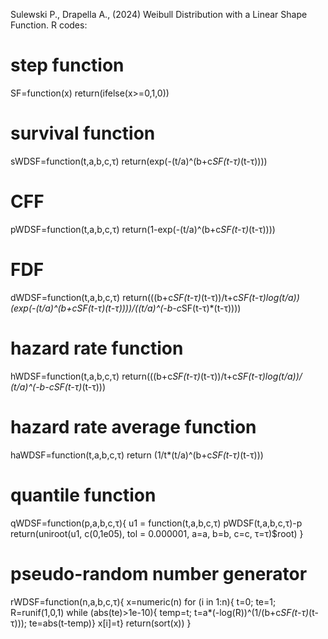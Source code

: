 Sulewski P., Drapella A., (2024) Weibull Distribution with a Linear Shape Function.
R codes:
# step function
SF=function(x) return(ifelse(x>=0,1,0))
# survival function
sWDSF=function(t,a,b,c,τ) return(exp(-(t/a)^(b+c*SF(t-τ)*(t-τ))))
# CFF
pWDSF=function(t,a,b,c,τ) return(1-exp(-(t/a)^(b+c*SF(t-τ)*(t-τ))))
# FDF
dWDSF=function(t,a,b,c,τ) return(((b+c*SF(t-τ)*(t-τ))/t+c*SF(t-τ)*log(t/a))
      *(exp(-(t/a)^(b+c*SF(t-τ)*(t-τ))))/((t/a)^(-b-c*SF(t-τ)*(t-τ))))
# hazard rate function
hWDSF=function(t,a,b,c,τ) return(((b+c*SF(t-τ)*(t-τ))/t+c*SF(t-τ)*log(t/a))/
      (t/a)^(-b-c*SF(t-τ)*(t-τ)))
# hazard rate average function
haWDSF=function(t,a,b,c,τ) return (1/t*(t/a)^(b+c*SF(t-τ)*(t-τ)))
# quantile function
qWDSF=function(p,a,b,c,τ){
  u1 = function(t,a,b,c,τ) pWDSF(t,a,b,c,τ)-p
  return(uniroot(u1, c(0,1e05), tol = 0.000001, a=a, b=b, c=c, τ=τ)$root) }
# pseudo-random number generator
rWDSF=function(n,a,b,c,τ){
  x=numeric(n)
  for (i in 1:n){
    t=0; te=1; R=runif(1,0,1)
    while (abs(te)>1e-10){
      temp=t; t=a*(-log(R))^(1/(b+c*SF(t-τ)*(t-τ))); te=abs(t-temp)}
    x[i]=t}
  return(sort(x)) }

